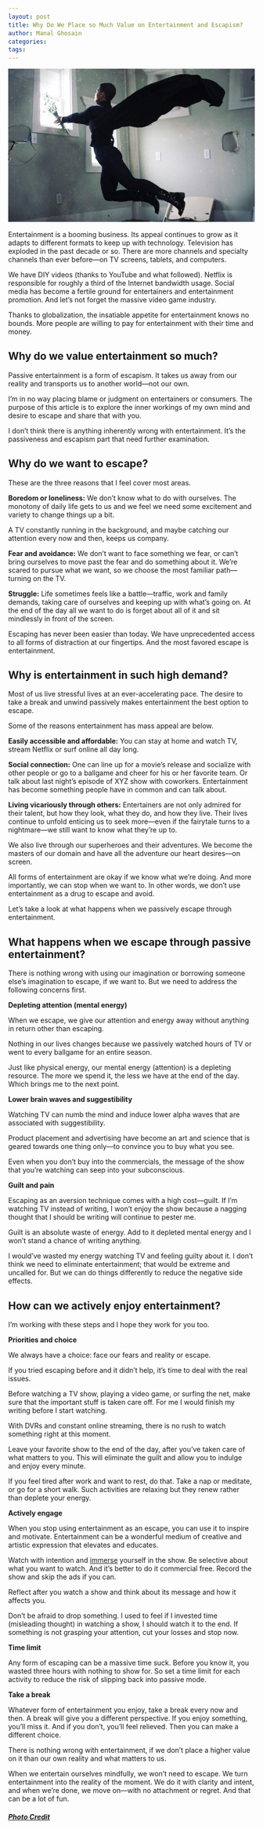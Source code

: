 ```yaml
---
layout: post
title: Why Do We Place so Much Value on Entertainment and Escapism?
author: Manal Ghosain
categories:
tags:
---
```


![Escaping](/images/escape.jpg)

Entertainment is a booming business. Its appeal continues to grow as it adapts to different formats to keep up with technology. Television has exploded in the past decade or so. There are more channels and specialty channels than ever before—on TV screens, tablets, and computers.

We have DIY videos (thanks to YouTube and what followed). Netflix is responsible for roughly a third of the Internet bandwidth usage. Social media has become a fertile ground for entertainers and entertainment promotion. And let’s not forget the massive video game industry.

Thanks to globalization, the insatiable appetite for entertainment knows no bounds. More people are willing to pay for entertainment with their time and money.

## Why do we value entertainment so much?

Passive entertainment is a form of escapism. It takes us away from our reality and transports us to another world—not our own.

I’m in no way placing blame or judgment on entertainers or consumers. The purpose of this article is to explore the inner workings of my own mind and desire to escape and share that with you.

I don’t think there is anything inherently wrong with entertainment. It’s the passiveness and escapism part that need further examination.

## Why do we want to escape?

These are the three reasons that I feel cover most areas. 

**Boredom or loneliness:** We don’t know what to do with ourselves. The monotony of daily life gets to us and we feel we need some excitement and variety to change things up a bit. 

A TV constantly running in the background, and maybe catching our attention every now and then, keeps us company. 

**Fear and avoidance:** We don’t want to face something we fear, or can’t bring ourselves to move past the fear and do something about it. We’re scared to pursue what we want, so we choose the most familiar path—turning on the TV. 

**Struggle:** Life sometimes feels like a battle—traffic, work and family demands, taking care of ourselves and keeping up with what’s going on. At the end of the day all we want to do is forget about all of it and sit mindlessly in front of the screen. 

Escaping has never been easier than today. We have unprecedented access to all forms of distraction at our fingertips. And the most favored escape is entertainment. 

## Why is entertainment in such high demand?

Most of us live stressful lives at an ever-accelerating pace. The desire to take a break and unwind passively makes entertainment the best option to escape. 

Some of the reasons entertainment has mass appeal are below. 

**Easily accessible and affordable:** You can stay at home and watch TV, stream Netflix or surf online all day long. 

**Social connection:** One can line up for a movie’s release and socialize with other people or go to a ballgame and cheer for his or her favorite team. Or talk about last night’s episode of XYZ show with coworkers. Entertainment has become something people have in common and can talk about. 

**Living vicariously through others:** Entertainers are not only admired for their talent, but how they look, what they do, and how they live. Their lives continue to unfold enticing us to seek more—even if the fairytale turns to a nightmare—we still want to know what they’re up to. 

We also live through our superheroes and their adventures. We become the masters of our domain and have all the adventure our heart desires—on screen. 

All forms of entertainment are okay if we know what we’re doing. And more importantly, we can stop when we want to. In other words, we don’t use entertainment as a drug to escape and avoid. 

Let’s take a look at what happens when we passively escape through entertainment. 

## What happens when we escape through passive entertainment?

There is nothing wrong with using our imagination or borrowing someone else’s imagination to escape, if we want to. But we need to address the following concerns first. 

**Depleting attention (mental energy)** 

When we escape, we give our attention and energy away without anything in return other than escaping.

Nothing in our lives changes because we passively watched hours of TV or went to every ballgame for an entire season.

Just like physical energy, our mental energy (attention) is a depleting resource. The more we spend it, the less we have at the end of the day. Which brings me to the next point.

**Lower brain waves and suggestibility** 

Watching TV can numb the mind and induce lower alpha waves that are associated with suggestibility. 

Product placement and advertising have become an art and science that is geared towards one thing only—to convince you to buy what you see. 

Even when you don’t buy into the commercials, the message of the show that you’re watching can seep into your subconscious. 

**Guilt and pain** 

Escaping as an aversion technique comes with a high cost—guilt. If I’m watching TV instead of writing, I won’t enjoy the show because a nagging thought that I should be writing will continue to pester me. 

Guilt is an absolute waste of energy. Add to it depleted mental energy and I won’t stand a chance of writing anything. 

I would’ve wasted my energy watching TV and feeling guilty about it. I don’t think we need to eliminate entertainment; that would be extreme and uncalled for. But we can do things differently to reduce the negative side effects. 

## How can we actively enjoy entertainment?

I’m working with these steps and I hope they work for you too. 

**Priorities and choice** 

We always have a choice: face our fears and reality or escape. 

If you tried escaping before and it didn’t help, it’s time to deal with the real issues. 

Before watching a TV show, playing a video game, or surfing the net, make sure that the important stuff is taken care off. For me I would finish my writing before I start watching. 

With DVRs and constant online streaming, there is no rush to watch something right at this moment. 

Leave your favorite show to the end of the day, after you’ve taken care of what matters to you. This will eliminate the guilt and allow you to indulge and enjoy every minute. 

If you feel tired after work and want to rest, do that. Take a nap or meditate, or go for a short walk. Such activities are relaxing but they renew rather than deplete your energy. 

**Actively engage** 

When you stop using entertainment as an escape, you can use it to inspire and motivate. Entertainment can be a wonderful medium of creative and artistic expression that elevates and educates. 

Watch with intention and [immerse](/joy-of-movies/) yourself in the show. Be selective about what you want to watch. And it’s better to do it commercial free. Record the show and skip the ads if you can. 

Reflect after you watch a show and think about its message and how it affects you. 

Don’t be afraid to drop something. I used to feel if I invested time (misleading thought) in watching a show, I should watch it to the end. If something is not grasping your attention, cut your losses and stop now. 

**Time limit** 

Any form of escaping can be a massive time suck. Before you know it, you wasted three hours with nothing to show for. So set a time limit for each activity to reduce the risk of slipping back into passive mode. 

**Take a break** 

Whatever form of entertainment you enjoy, take a break every now and then. A break will give you a different perspective. If you enjoy something, you’ll miss it. And if you don’t, you’ll feel relieved. Then you can make a different choice.

There is nothing wrong with entertainment, if we don’t place a higher value on it than our own reality and what matters to us.

When we entertain ourselves mindfully, we won’t need to escape. We turn entertainment into the reality of the moment. We do it with clarity and intent, and when we’re done, we move on—with no attachment or regret. And that can be a lot of fun.

##### [Photo Credit](http://www.flickr.com/photos/lucymaude/6873438799/)